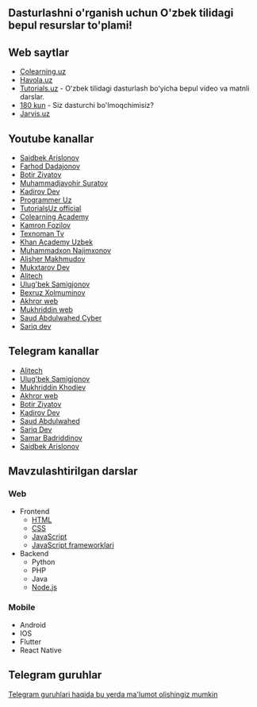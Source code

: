 ## Dasturlashni o'rganish uchun O'zbek tilidagi bepul resurslar to'plami!

## Web saytlar

- [Colearning.uz](https://colearning.uz/)
- [Havola.uz](https://havola.uz)
- [Tutorials.uz](https://tutorials.uz) -  Oʻzbek tilidagi dasturlash boʻyicha bepul video va matnli darslar.
- [180 kun](code.180kun.com) - Siz dasturchi bo'lmoqchimisiz?
- [Jarvis.uz](https://jarvis.uz)

## Youtube kanallar

- [Saidbek Arislonov](https://www.youtube.com/channel/UChEMatfOEAQuny-TIJidM8w)
- [Farhod Dadajonov](https://www.youtube.com/user/Farkhod1982)
- [Botir Ziyatov](https://www.youtube.com/channel/UCITeBYoT2MxV_GDdYK8lSCA)
- [Muhammadjavohir Suratov](https://www.youtube.com/channel/UCVkIqOM_hAlOPnpzWoijFJw)
- [Kadirov Dev](https://www.youtube.com/channel/UCcjcQHyiSPtGMhpiCc4mGfQ)
- [Programmer Uz](https://www.youtube.com/channel/UCwyh6lL8iwZHYO4bF63001A)
- [TutorialsUz official](https://www.youtube.com/channel/UCqMDdl7OhJcdOG84C_57-ag)
- [Colearning Academy](https://www.youtube.com/channel/UCzI4pAWiFDT-Cq0GvEidAdg)
- [Kamron Fozilov](https://www.youtube.com/channel/UCTBc6TDZhL3AXlDKiV2hPoA)
- [Texnoman Tv](https://www.youtube.com/channel/UCfrLSyrxv16cW3-fgbU3iFQ)
- [Khan Academy Uzbek](https://www.youtube.com/channel/UC0S2wQBD9R6wqh2WGIClAdQ)
- [Muhammadxon Najimxonov](https://www.youtube.com/channel/UC80v56_px8LjAg_nTfVgyRw)
- [Alisher Makhmudov](https://www.youtube.com/channel/UC8st6HmY7EpgR7BaQnMvutQ)
- [Mukxtarov Dev](https://www.youtube.com/channel/UCUIZnkM1l7dtymiVy2JHdaw)
- [Alitech](https://www.youtube.com/@Alitechacademy)
- [Ulug'bek Samigjonov](https://youtube.com/@UlugbekSamigjonov)
- [Bexruz Xolmuminov](https://youtube.com/@BexruzXolmuminov)
- [Akhror web](https://www.youtube.com/@akhrorweb)
- [Mukhriddin web](https://www.youtube.com/@MUKHRIDDINKHODIEV)
- [Saud Abdulwahed Cyber](https://www.youtube.com/@SaudAbdulwahed)
- [Sariq dev](https://www.youtube.com/@Sariqdev)


## Telegram kanallar


- [Alitech](https://t.me/alitechuz)
- [Ulug'bek Samigjonov](https://t.me/ulugbeksamigjonov)
- [Mukhriddin Khodiev](https://t.me/mukhriddinweb)
- [Akhror web](https://t.me/akhror_web)
- [Botir Ziyatov](https://t.me/botirziyatov)
- [Kadirov Dev](https://t.me/kadirovDev)
- [Saud Abdulwahed](https://t.me/saudabdulwahed)
- [Sariq Dev](https://t.me/sariqdev)
- [Samar Badriddinov](https://t.me/samarbadriddinov)
- [Saidbek Arislonov](https://t.me/saidbekarislonov)


## Mavzulashtirilgan darslar

### Web
- Frontend
  - [HTML](./web/frontend/html.md)
  - [CSS](./web/frontend/css.md)
  - [JavaScript](./web/frontend/javascript.md)
  - [JavaScript frameworklari](./web/frontend/frameworks/Readme.md)
- Backend
  - Python
  - PHP
  - Java
  - [Node.js](./web//backend/node.md)
### Mobile
  - Android
  - IOS
  - Flutter
  - React Native

## Telegram guruhlar

[Telegram guruhlari haqida bu yerda ma'lumot olishingiz mumkin](https://github.com/doniyor2109/awesome-telegram-dev-groups-uz)
